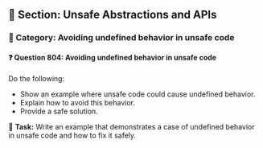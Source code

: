 ## 📘 Section: Unsafe Abstractions and APIs  
### 🔹 Category: Avoiding undefined behavior in unsafe code  
#### ❓ Question 804: Avoiding undefined behavior in unsafe code

Do the following:

- Show an example where unsafe code could cause undefined behavior.
- Explain how to avoid this behavior.
- Provide a safe solution.

🔧 **Task:** Write an example that demonstrates a case of undefined behavior in unsafe code and how to fix it safely.
